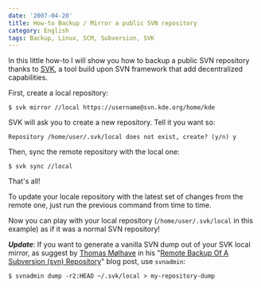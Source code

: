 ```yaml
---
date: '2007-04-20'
title: How-to Backup / Mirror a public SVN repository
category: English
tags: Backup, Linux, SCM, Subversion, SVK
---
```


In this little how-to I will show you how to backup a public SVN repository
thanks to [SVK](https://svk.bestpractical.com), a tool build upon SVN framework
that add decentralized capabilities.

First, create a local repository:

```shell-session
$ svk mirror //local https://username@svn.kde.org/home/kde
```

SVK will ask you to create a new repository. Tell it you want so:

```text
Repository /home/user/.svk/local does not exist, create? (y/n) y
```

Then, sync the remote repository with the local one:

```shell-session
$ svk sync //local
```

That's all!

To update your locale repository with the latest set of changes from the remote
one, just run the previous command from time to time.

Now you can play with your local repository (`/home/user/.svk/local` in this
example) as if it was a normal SVN repository!

**_Update_**: If you want to generate a vanilla SVN dump out of your SVK local
mirror, as suggest by [Thomas Mølhave](https://moelhave.dk) in his
"[Remote Backup Of A Subversion (svn) Repository](https://moelhave.dk/2006/07/remote-mirroring-a-subversion-svn-repository/)"
blog post, use `svnadmin`:

```shell-session
$ svnadmin dump -r2:HEAD ~/.svk/local > my-repository-dump
```
